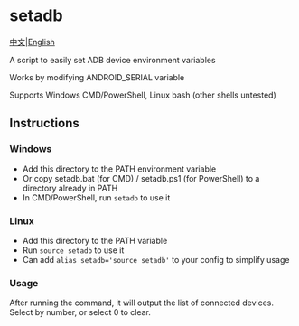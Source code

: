 # setadb

[中文](https://github.com/huanfeng/setadb/blob/main/README.md)|[English](https://github.com/huanfeng/setadb/blob/main/README.en.md)

A script to easily set ADB device environment variables

Works by modifying ANDROID_SERIAL variable

Supports Windows CMD/PowerShell, Linux bash (other shells untested)

## Instructions

### Windows

* Add this directory to the PATH environment variable
* Or copy setadb.bat (for CMD) / setadb.ps1 (for PowerShell) to a directory already in PATH
* In CMD/PowerShell, run `setadb` to use it

### Linux

* Add this directory to the PATH variable
* Run `source setadb` to use it
* Can add `alias setadb='source setadb'` to your config to simplify usage

### Usage

After running the command, it will output the list of connected devices. Select by number, or select 0 to clear.
